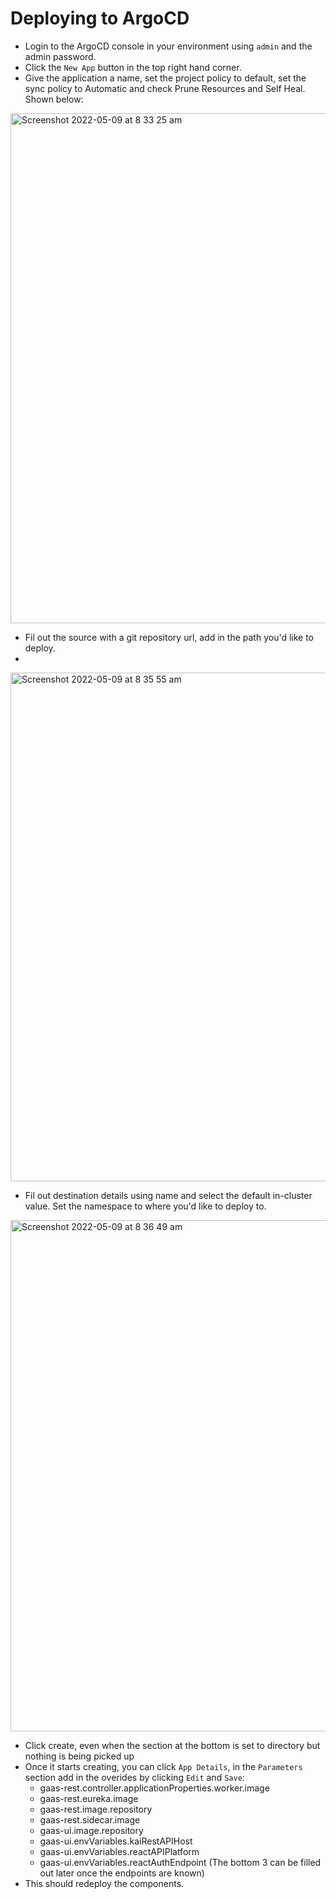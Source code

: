 # Deploying to ArgoCD
* Login to the ArgoCD console in your environment using `admin` and the admin password.
* Click the `New App` button in the top right hand corner.
* Give the application a name, set the project policy to default, set the sync policy to Automatic and check Prune Resources and Self Heal. Shown below:
<img width="816" alt="Screenshot 2022-05-09 at 8 33 25 am" src="https://user-images.githubusercontent.com/60354187/167361851-2303f5c0-b5fd-4450-941c-e53727a654b4.png">

* Fil out the source with a git repository url, add in the path you'd like to deploy.
* 
<img width="814" alt="Screenshot 2022-05-09 at 8 35 55 am" src="https://user-images.githubusercontent.com/60354187/167362269-520e289f-0db9-4ba2-b2de-48af75c5c396.png">

* Fil out destination details using name and select the default in-cluster value. Set the namespace to where you'd like to deploy to.

<img width="818" alt="Screenshot 2022-05-09 at 8 36 49 am" src="https://user-images.githubusercontent.com/60354187/167362403-b0316c55-88ee-4837-8efc-2b3445f237c6.png">

* Click create, even when the section at the bottom is set to directory but nothing is being picked up
* Once it starts creating, you can click `App Details`, in the `Parameters` section add in the overides by clicking `Edit` and `Save`:
  * gaas-rest.controller.applicationProperties.worker.image
  * gaas-rest.eureka.image
  * gaas-rest.image.repository
  * gaas-rest.sidecar.image
  * gaas-ui.image.repository
  * gaas-ui.envVariables.kaiRestAPIHost
  * gaas-ui.envVariables.reactAPIPlatform
  * gaas-ui.envVariables.reactAuthEndpoint
(The bottom 3 can be filled out later once the endpoints are known)
* This should redeploy the components.
